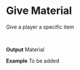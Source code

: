 # Give Material

Give a player a specific item

<br>

**Output**
Material
<br>

**Example**
To be added